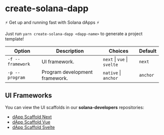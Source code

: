 # create-solana-dapp

:zap: Get up and running fast with Solana dApps :zap:   

Just run `yarn create-solana-dapp <dapp-name>` to generate a project template!   

| Option | Description    | Choices    | Default    |
| ------ | -------------- | ---------- | ---------- |
| `-f --framework` | UI framework. | `next` \| `vue` \| `svelte` | `next` |
| `-p --program` | Program development framework. | `native` \| `anchor` | `anchor` |

## UI Frameworks

You can view the UI scaffolds in our **solana-developers** repositories:
- [dApp Scaffold Next](https://github.com/solana-developers/solana-dapp-next)
- [dApp Scaffold Vue](https://github.com/solana-developers/dapp-scaffold-vue)
- [dApp Scaffold Svelte](https://github.com/solana-developers/dapp-scaffold-svelte)
